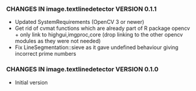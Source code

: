 ### CHANGES IN image.textlinedetector VERSION 0.1.1

- Updated SystemRequirements (OpenCV 3 or newer)
- Get rid of cvmat functions which are already part of R package opencv + only link to highgui,imgproc,core (drop linking to the other opencv modules as they were not needed)
- Fix LineSegmentation::sieve as it gave undefined behaviour giving incorrect prime numbers

### CHANGES IN image.textlinedetector VERSION 0.1.0

- Initial version